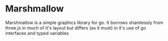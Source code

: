 # Marshmallow

Marshmallow is a simple graphics library for go. It borrows shamlessly from three.js in much of it's layout but differs (as it must) in it's use of go interfaces and typed variables